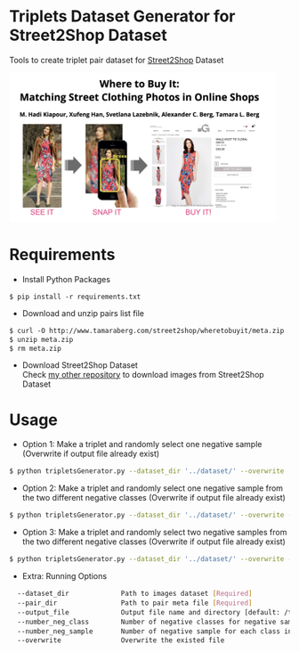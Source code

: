# Triplets Dataset Generator for Street2Shop Dataset

Tools to create triplet pair dataset for [Street2Shop](http://www.tamaraberg.com/street2shop/) Dataset

<img src="/assets/street2shop.jpg" width="480">

# Requirements

* Install Python Packages
```
$ pip install -r requirements.txt
```

* Download and unzip pairs list file
```
$ curl -O http://www.tamaraberg.com/street2shop/wheretobuyit/meta.zip
$ unzip meta.zip
$ rm meta.zip
```

* Download Street2Shop Dataset <br/>
Check [my other repository](https://github.com/fadhilmch/street2shop-download) to download images from Street2Shop Dataset

# Usage


* Option 1: Make a triplet and randomly select one negative sample (Overwrite if output file already exist)

```sh
$ python tripletsGenerator.py --dataset_dir '../dataset/' --overwrite
```

* Option 2: Make a triplet and randomly select one negative sample from the two different negative classes (Overwrite if output file already exist)

```sh
$ python tripletsGenerator.py --dataset_dir '../dataset/' --overwrite --number_neg_class 2 
```

* Option 3: Make a triplet and randomly select two negative samples from the two different negative classes (Overwrite if output file already exist)

```sh
$ python tripletsGenerator.py --dataset_dir '../dataset/' --overwrite --number_neg_class 2 --number_neg_sample 2
```

* Extra: Running Options
```sh
  --dataset_dir             Path to images dataset [Required]
  --pair_dir                Path to pair meta file [Required]
  --output_file             Output file name and directory [default: /triplet_pairs.txt]
  --number_neg_class        Number of negative classes for negative sampling [default: 1]
  --number_neg_sample       Number of negative sample for each class in negative sampling [default:1]
  --overwrite               Overwrite the existed file
```
